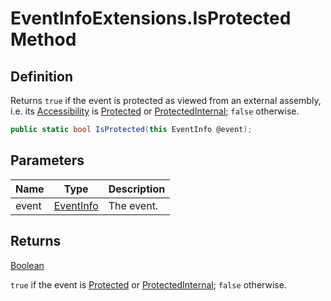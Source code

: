 # EventInfoExtensions.IsProtected Method
## Definition

Returns `true` if the event is protected as viewed from an external assembly, i.e. its [Accessibility](MrKWatkins.Reflection.Accessibility.md) is [Protected](MrKWatkins.Reflection.Accessibility.md#fields) or [ProtectedInternal](MrKWatkins.Reflection.Accessibility.md#fields); `false` otherwise.

```c#
public static bool IsProtected(this EventInfo @event);
```

## Parameters

| Name | Type | Description |
| ---- | ---- | ----------- |
| event | [EventInfo](https://learn.microsoft.com/en-gb/dotnet/api/System.Reflection.EventInfo) | The event. |

## Returns

[Boolean](https://learn.microsoft.com/en-gb/dotnet/api/System.Boolean)

`true` if the event is [Protected](MrKWatkins.Reflection.Accessibility.md#fields) or [ProtectedInternal](MrKWatkins.Reflection.Accessibility.md#fields); `false` otherwise.
